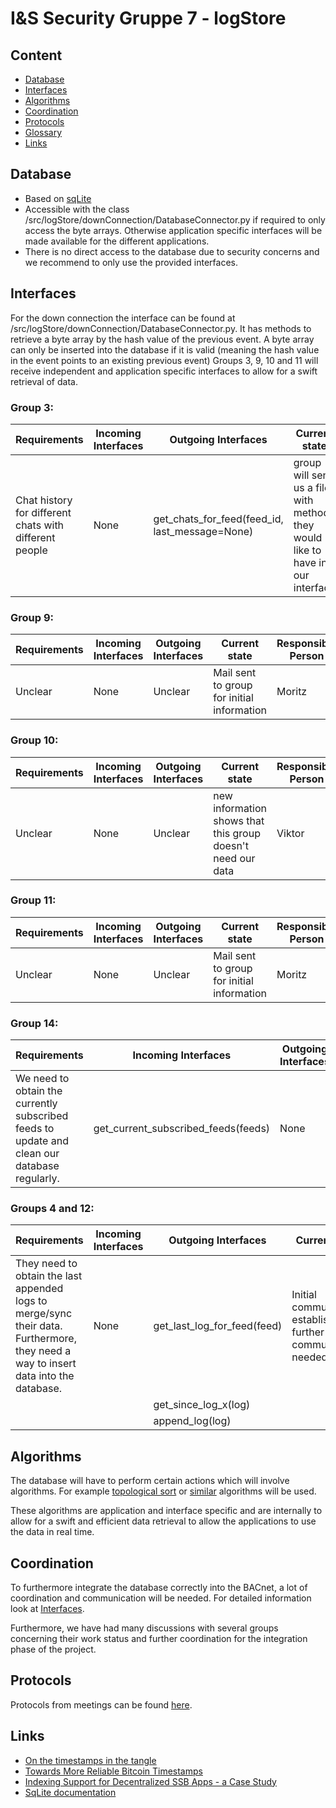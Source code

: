 # I&S Security Gruppe 7 - logStore

## Content

*   [Database](#database)
*   [Interfaces](#interfaces)
*   [Algorithms](#algorithms)
*   [Coordination](#coordination)
*   [Protocols](#protocols)
*   [Glossary](#glossary)
*   [Links](#links)

## Database

* Based on [sqLite](https://www.sqlite.org/index.html)
* Accessible with the class /src/logStore/downConnection/DatabaseConnector.py if required to only access the byte arrays. Otherwise application specific interfaces will be made available for the different applications.
* There is no direct access to the database due to security concerns and we recommend to only use the provided interfaces.

## Interfaces

For the down connection the interface can be found at /src/logStore/downConnection/DatabaseConnector.py. It has methods to retrieve a byte array by the hash value of the previous event. A byte array can only be inserted into the database if it is valid (meaning the hash value in the event points to an existing previous event)
Groups 3, 9, 10 and 11 will receive independent and application specific interfaces to allow for a swift retrieval of data.

### Group 3:

| Requirements                                           | Incoming Interfaces | Outgoing Interfaces                            | Current state                       | Responsible Person |
|--------------------------------------------------------|---------------------|------------------------------------------------|-------------------------------------|--------------------|
| Chat history for different chats with different people | None                | get_chats_for_feed(feed_id, last_message=None) | group will send us a file with methods they would like to have in our interface | Viktor             |

### Group 9:

| Requirements | Incoming Interfaces | Outgoing Interfaces | Current state                              | Responsible Person |
|--------------|---------------------|---------------------|--------------------------------------------|--------------------|
| Unclear      | None                | Unclear             | Mail sent to group for initial information | Moritz             |

### Group 10: 

| Requirements | Incoming Interfaces | Outgoing Interfaces | Current state                              | Responsible Person |
|--------------|---------------------|---------------------|--------------------------------------------|--------------------|
| Unclear      | None                | Unclear             | new information shows that this group doesn't need our data | Viktor             |

### Group 11:

| Requirements | Incoming Interfaces | Outgoing Interfaces | Current state                              | Responsible Person |
|--------------|---------------------|---------------------|--------------------------------------------|--------------------|
| Unclear      | None                | Unclear             | Mail sent to group for initial information | Moritz             |

### Group 14:

| Requirements                                                                                 | Incoming Interfaces                 | Outgoing Interfaces | Current state                              | Responsible Person |
|----------------------------------------------------------------------------------------------|-------------------------------------|---------------------|--------------------------------------------|--------------------|
| We need to obtain the currently subscribed feeds to update and clean our database regularly. | get_current_subscribed_feeds(feeds) | None                | Mail sent to group for initial information | Moritz             |

### Groups 4 and 12:

| Requirements                                                                                                                        | Incoming Interfaces | Outgoing Interfaces         | Current state                                                    | Responsible Person |
|-------------------------------------------------------------------------------------------------------------------------------------|---------------------|-----------------------------|------------------------------------------------------------------|--------------------|
| They need to obtain the last appended logs to merge/sync their data. Furthermore, they need a way to insert data into the database. | None                | get_last_log_for_feed(feed) | Initial communication established, further communication needed. | Moritz & Viktor    |
|                                                                                                                                     |                     | get_since_log_x(log)        |                                                                  |                    |
|                                                                                                                                     |                     | append_log(log)             |                                                                  |                    |

## Algorithms

The database will have to perform certain actions which will involve algorithms. For example [topological sort](https://en.wikipedia.org/wiki/Topological_sorting) or [similar](https://en.wikipedia.org/wiki/Category:Database_algorithms) algorithms will be used. 

These algorithms are application and interface specific and are internally to allow for a swift and efficient data retrieval to allow the applications to use the data in real time.

## Coordination

To furthermore integrate the database correctly into the BACnet, a lot of coordination and communication will be needed. For detailed information look at [Interfaces](#interfaces).

Furthermore, we have had many discussions with several groups concerning their work status and further coordination for the integration phase of the project.

## Protocols

Protocols from meetings can be found [here](https://github.com/cn-uofbasel/BACnet/tree/master/groups/07-logStore/Protocols).


## Links

* [On the timestamps in the tangle](https://assets.ctfassets.net/r1dr6vzfxhev/4iQXZ7bZGwSsE26SkqOQao/2ebf046578dabec5c1d3c48ed442c86f/On_timestamps_in_the_Tangle.pdf)
* [Towards More Reliable Bitcoin Timestamps](https://arxiv.org/pdf/1803.09028.pdf)
* [Indexing Support for Decentralized SSB Apps - a Case Study](https://drive.google.com/file/d/1PyjW1zXxL00kidhn7R9k6mvYNqSiTugD/view?usp=sharing)
* [SqLite documentation](https://docs.python.org/3/library/sqlite3.html)

